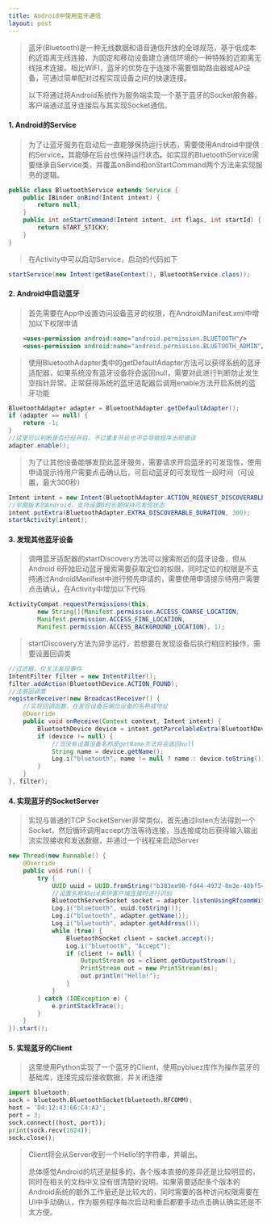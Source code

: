```yaml
---
title: Android中使用蓝牙通信
layout: post
---
```


> 蓝牙(Bluetooth)是一种无线数据和语音通信开放的全球规范，基于低成本的近距离无线连接，为固定和移动设备建立通信环境的一种特殊的近距离无线技术连接。相比WIFI，蓝牙的优势在于连接不需要借助路由器或AP设备，可通过简单配对过程实现设备之间的快速连接。
>
> 以下将通过将Android系统作为服务端实现一个基于蓝牙的Socket服务器，客户端通过蓝牙连接后与其实现Socket通信。

#### 1. Android的Service

> 为了让蓝牙服务在启动后一直能够保持运行状态，需要使用Android中提供的Service，其能够在后台也保持运行状态。如实现的BluetoothService需要继承自Service类，并覆盖onBind和onStartCommand两个方法来实现服务的逻辑。
>
```java
public class BluetoothService extends Service {
    public IBinder onBind(Intent intent) {
        return null;
    }
    public int onStartCommand(Intent intent, int flags, int startId) {
        return START_STICKY;
    }
}
```
> 在Activity中可以启动Service，启动的代码如下
>
```java
startService(new Intent(getBaseContext(), BluetoothService.class));
```

#### 2. Android中启动蓝牙
> 首先需要在App中设置访问设备蓝牙的权限，在AndroidManifest.xml中增加以下权限申请
>
```xml
    <uses-permission android:name="android.permission.BLUETOOTH"/>
    <uses-permission android:name="android.permission.BLUETOOTH_ADMIN"/>
```
> 使用BluetoothAdapter类中的getDefaultAdapter方法可以获得系统的蓝牙适配器，如果系统没有蓝牙设备将会返回null，需要对此进行判断防止发生空指针异常。正常获得系统的蓝牙适配器后调用enable方法开启系统的蓝牙功能
>
```java
BluetoothAdapter adapter = BluetoothAdapter.getDefaultAdapter();
if (adapter == null) {
    return -1;
}
//这里可以判断是否已经开启，不过重复开启也不会导致程序出现错误
adapter.enable();
```
>
> 为了让其他设备能够发现此蓝牙服务，需要请求开启蓝牙的可发现性，使用申请提示待用户需要点击确认后，可启动蓝牙的可发现性一段时间（可设置，最大300秒）
```java
Intent intent = new Intent(BluetoothAdapter.ACTION_REQUEST_DISCOVERABLE);
//早期版本的Android，支持设置0时长期保持可发现状态
intent.putExtra(BluetoothAdapter.EXTRA_DISCOVERABLE_DURATION, 300);
startActivity(intent);
```

#### 3. 发现其他蓝牙设备

> 调用蓝牙适配器的startDiscovery方法可以搜索附近的蓝牙设备，但从Android 6开始启动蓝牙搜索需要获取定位的权限，同时定位的权限是不支持通过AndroidManifest中进行预先申请的，需要使用申请提示待用户需要点击确认，在Activity中增加以下代码
```java
ActivityCompat.requestPermissions(this,
        new String[]{Manifest.permission.ACCESS_COARSE_LOCATION, 
        Manifest.permission.ACCESS_FINE_LOCATION, 
        Manifest.permission.ACCESS_BACKGROUND_LOCATION}, 1);
```
> startDiscovery方法为异步运行，若想要在发现设备后执行相应的操作，需要设置回调类
>
```java
//过滤器，仅关注发现事件
IntentFilter filter = new IntentFilter();
filter.addAction(BluetoothDevice.ACTION_FOUND);
//注册回调类
registerReceiver(new BroadcastReceiver() {
    //实现回调函数，在发现设备后输出设备的名称或地址
    @Override
    public void onReceive(Context context, Intent intent) {
        BluetoothDevice device = intent.getParcelableExtra(BluetoothDevice.EXTRA_DEVICE);
        if (device != null) {
            //当没有设置设备名称是getName方法将会返回null
            String name = device.getName();
            Log.i("bluetooth", name != null ? name : device.toString());
        }
    }
}, filter);
```

#### 4. 实现蓝牙的SocketServer
>
> 实现与普通的TCP SocketServer非常类似，首先通过listen方法得到一个Socket，然后循环调用accept方法等待连接，当连接成功后获得输入输出流实现接收和发送数据，并通过一个线程来启动Server
```java
new Thread(new Runnable() {
    @Override
    public void run() {
        try {
            UUID uuid = UUID.fromString("b383ee98-fd44-4972-8e3e-48bf542b0a7b");
            //设置名称和uid来供客户端连接时进行识别
            BluetoothServerSocket socket = adapter.listenUsingRfcommWithServiceRecord("Rfc Server", uuid);
            Log.i("bluetooth", uuid.toString());
            Log.i("bluetooth", adapter.getName());
            Log.i("bluetooth", adapter.getAddress());
            while (true) {
                BluetoothSocket client = socket.accept();
                Log.i("bluetooth", "Accept");
                if (client != null) {
                    OutputStream os = client.getOutputStream();
                    PrintStream out = new PrintStream(os);
                    out.println("Hello!");
                }
            }
        } catch (IOException e) {
            e.printStackTrace();
        }
    }
}).start();
```

#### 5. 实现蓝牙的Client

> 这里使用Python实现了一个蓝牙的Client，使用pybluez库作为操作蓝牙的基础库，连接完成后接收数据，并关闭连接
>
```python
import bluetooth;
sock = bluetooth.BluetoothSocket(bluetooth.RFCOMM);
host = 'D4:12:43:66:C4:A3';
port = 3;
sock.connect((host, port));
print(sock.recv(1024));
sock.close();
```
> Client将会从Server收到一个Hello!的字符串，并输出。
>
> 总体感觉Android的坑还是挺多的，各个版本直接的差异还是比较明显的，同时在相关的文档中又没有很清楚的说明，如果需要适配多个版本的Android系统的额外工作量还是比较大的，同时需要的各种访问权限需要在UI中手动确认，作为服务程序每次启动和重启都要手动点击确认确实还是不太方便。
